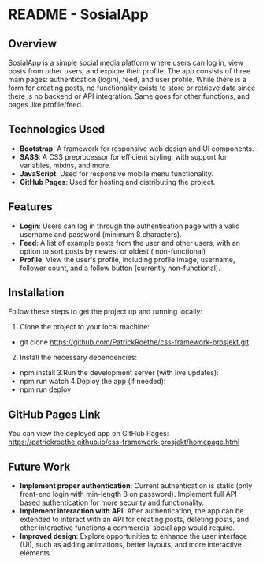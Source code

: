 # README - SosialApp

## Overview
SosialApp is a simple social media platform where users can log in, view posts from other users, and explore their profile. The app consists of three main pages: authentication (login), feed, and user profile. While there is a form for creating posts, no functionality exists to store or retrieve data since there is no backend or API integration. Same goes for other functions, and pages like profile/feed.

## Technologies Used
- **Bootstrap**: A framework for responsive web design and UI components.
- **SASS**: A CSS preprocessor for efficient styling, with support for variables, mixins, and more.
- **JavaScript**: Used for responsive mobile menu functionality.
- **GitHub Pages**: Used for hosting and distributing the project.

## Features
- **Login**: Users can log in through the authentication page with a valid username and password (minimum 8 characters).
- **Feed**: A list of example posts from the user and other users, with an option to sort posts by newest or oldest ( non-functional)
- **Profile**: View the user's profile, including profile image, username, follower count, and a follow button (currently non-functional).

## Installation
Follow these steps to get the project up and running locally:

1. Clone the project to your local machine:
  - git clone https://github.com/PatrickRoethe/css-framework-prosjekt.git
2. Install the necessary dependencies:
- npm install
3.Run the development server (with live updates):
- npm run watch
4.Deploy the app (if needed):
- npm run deploy

## GitHub Pages Link
You can view the deployed app on GitHub Pages:  
https://patrickroethe.github.io/css-framework-prosjekt/homepage.html

## Future Work
- **Implement proper authentication**: Current authentication is static (only front-end login with min-length 8 on password). Implement full API-based authentication for more security and functionality.
- **Implement interaction with API**: After authentication, the app can be extended to interact with an API for creating posts, deleting posts, and other interactive functions a commercial social app would require.
- **Improved design**: Explore opportunities to enhance the user interface (UI), such as adding animations, better layouts, and more interactive elements.


